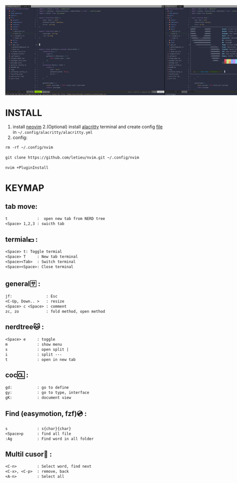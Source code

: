 
<div style='display: flex; justify-content: space-between'>
<img src='https://github.com/letieu/nvim/blob/master/images/1.png?raw=true' width='800px'/>
<img src='https://github.com/letieu/nvim/blob/master/images/2.png?raw=true' width='400px'/>
<img src='https://github.com/letieu/nvim/blob/master/images/3.png?raw=true' width='400px'/>
</div>

# INSTALL
1. install [neovim](https://neovim.io)
2.(Optional) install [alacritty](https://github.com/alacritty/alacritty) terminal and create config [file](https://github.com/letieu/nvim/blob/master/alacritty.yml) in `~/.config/alacritty/alacritty.yml`
3. config: 
```
rm -rf ~/.config/nvim

git clone https://github.com/letieu/nvim.git ~/.config/nvim

nvim +PluginInstall
```

# KEYMAP
## tab move: 
```
t             :  open new tab from NERD tree
<Space> 1,2,3 : swicth tab
```
## termial💴 :
```
<Space> t: Toggle termial
<Space> T     : New tab terminal
<Space><Tab>  : Switch terminal
<Space><Space>: Close terminal
```
## general🈂 :
```
jf:               : Esc
<C-Up, Down.. >   : resize
<Space> c <Space> : comment
zc, zo            : fold method, open method
```
## nerdtree🐱 :
```
<Space> e     : toggle
m             : show menu
s             : open split | 
i             : split ---
t             : open in new tab
```

## coc🆑 :
```
gd:           : go to define
gy:           : go to type, interface
gK:           : document view
```

## Find (easymotion, fzf)💿 :
```
s             : s{char}{char}
<Space>p      : find all file
:Ag           : Find word in all folder
```
## Multil cusor📠 : 
```
<C-n>         : Select word, find next
<C-x>, <C-p>  : remove, back 
<A-n>         : Select all
```
